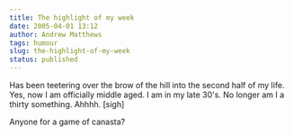 ```yaml
---
title: The highlight of my week
date: 2005-04-01 13:12
author: Andrew Matthews
tags: humour
slug: the-highlight-of-my-week
status: published
---
```


Has been teetering over the brow of the hill into the second half of my life. Yes, now I am officially middle aged. I am in my late 30's. No longer am I a thirty something. Ahhhh. \[sigh\]

Anyone for a game of canasta?
